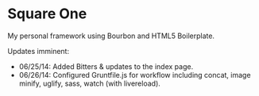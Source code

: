 Square One
==========

My personal framework using Bourbon and HTML5 Boilerplate.

Updates imminent:

* 06/25/14: Added Bitters & updates to the index page.
* 06/26/14: Configured Gruntfile.js for workflow including concat, image minify, uglify, sass, watch (with livereload).
